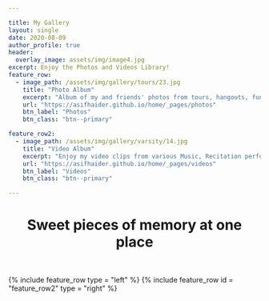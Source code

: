 ```yaml
---

title: My Gallery
layout: single
date: 2020-08-09
author_profile: true
header: 
  overlay_image: assets/img/image4.jpg
excerpt: Enjoy the Photos and Videos Library!
feature_row:
  - image_path: /assets/img/gallery/tours/23.jpg
    title: "Photo Album"
    excerpt: "Album of my and friends' photos from tours, hangouts, functions."
    url: "https://asifhaider.github.io/home/_pages/photos"
    btn_label: "Photos"
    btn_class: "btn--primary"

feature_row2: 
  - image_path: /assets/img/gallery/varsity/14.jpg
    title: "Video Album"
    excerpt: "Enjoy my video clips from various Music, Recitation performances and others!"
    url: "https://asifhaider.github.io/home/_pages/videos"
    btn_label: "Videos"
    btn_class: "btn--primary"

---
```


<h1 align = "center"> Sweet pieces of memory at one place </h1>
<br>

{% include feature_row type = "left" %} {% include feature_row id = "feature_row2" type = "right" %}